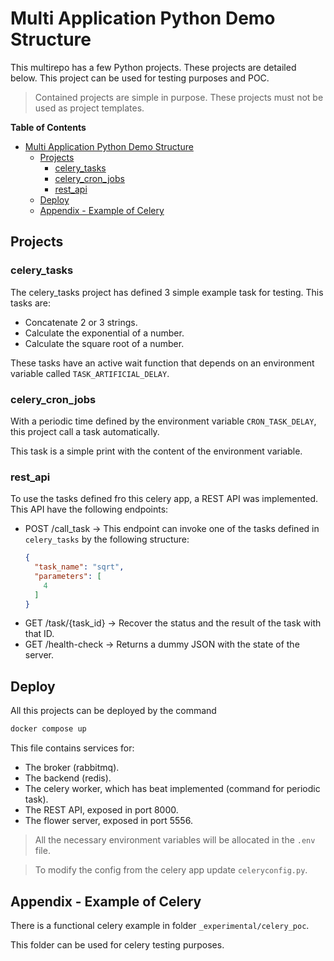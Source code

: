 # Multi Application Python Demo Structure

This multirepo has a few Python projects. These projects are detailed below.
This project can be used for testing purposes and POC.

> Contained projects are simple in purpose. These projects must not be used as project templates.

**Table of Contents**
- [Multi Application Python Demo Structure](#multi-application-python-demo-structure)
  - [Projects](#projects)
    - [celery\_tasks](#celery_tasks)
    - [celery\_cron\_jobs](#celery_cron_jobs)
    - [rest\_api](#rest_api)
  - [Deploy](#deploy)
  - [Appendix - Example of Celery](#appendix---example-of-celery)


## Projects

### celery_tasks

The celery_tasks project has defined 3 simple example task for testing. This tasks are:
  * Concatenate 2 or 3 strings.
  * Calculate the exponential of a number.
  * Calculate the square root of a number.

These tasks have an active wait function that depends on an environment variable called `TASK_ARTIFICIAL_DELAY`.

### celery_cron_jobs

With a periodic time defined by the environment variable `CRON_TASK_DELAY`, this project call a task automatically.

This task is a simple print with the content of the environment variable.

### rest_api

To use the tasks defined fro this celery app, a REST API was implemented. This API have the following endpoints:
  * POST /call_task -> This endpoint can invoke one of the tasks defined in `celery_tasks` by the following structure:
    ```json
    {
      "task_name": "sqrt",
      "parameters": [
        4
      ]
    }
    ```
  * GET /task/{task_id} -> Recover the status and the result of the task with that ID.
  * GET /health-check -> Returns a dummy JSON with the state of the server.


## Deploy

All this projects can be deployed by the command
```bash
docker compose up
```

This file contains services for:
  * The broker (rabbitmq).
  * The backend (redis).
  * The celery worker, which has beat implemented (command for periodic task).
  * The REST API, exposed in port 8000.
  * The flower server, exposed in port 5556.

> All the necessary environment variables will be allocated in the `.env` file.

> To modify the config from the celery app update `celeryconfig.py`.

## Appendix - Example of Celery

There is a functional celery example in folder `_experimental/celery_poc`.

This folder can be used for celery testing purposes.